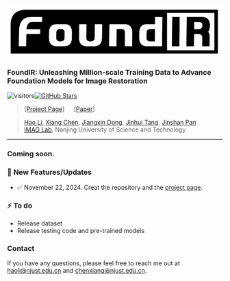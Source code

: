 <p align="center">
  <img src="assets/logo.png" height=120>
</p>

### FoundIR: Unleashing Million-scale Training Data to Advance Foundation Models for Image Restoration
![visitors](https://visitor-badge.laobi.icu/badge?page_id=House-Leo/FoundIR)[![GitHub Stars](https://img.shields.io/github/stars/House-Leo/FoundIR?style=social)](https://github.com/House-Leo/FoundIR)
> [[Project Page](https://www.foundir.net)]  &emsp; [[Paper]()]

> [Hao Li](https://house-leo.github.io/), [Xiang Chen](https://cschenxiang.github.io/), [Jiangxin Dong](https://scholar.google.com/citations?user=ruebFVEAAAAJ&hl=zh-CN&oi=ao), [Jinhui Tang](https://scholar.google.com/citations?user=ByBLlEwAAAAJ&hl=zh-CN), [Jinshan Pan](https://jspan.github.io/) <br>
> [IMAG Lab](https://imag-njust.net/), Nanjing University of Science and Technology

<!-- --- -->
<!-- <p align="center">
  <img width="800" src="./assets/fig1.png">
</p> -->

<!-- *CFDVSR mainly consists of a propagation module with the discriminative alignment correction (DAC) and a collaborative feedback propagation (CFP) module. The DAC uses shallow features ft to explore more details information after feature warping, which corrects the aligned features for propagation.  The Feedback ConvGRU and gated collaborate feed-forward block (GCFB) in CFP bring more temporal interactions between different timestep featuresfrom forward and backward propagation simultaneously.* -->

---

### Coming soon.

### 🚩 **New Features/Updates**

- ✅ November 22, 2024. Creat the repository and the [project page](https://www.foundir.net).

### ⚡ **To do**
- Release dataset
- Release testing code and pre-trained models



<!-- ### Results
- **Quantitative Results**
<img width="800" src="./assets/quantitative_results.png">

- **Qualitative Results**
<img width="800" src="./assets/qualitative_1.png">
<img width="803" src="./assets/qualitative_2.png"> -->


<!-- ### Citation
If this work is helpful for your research, please consider citing the following BibTeX entry.
```

 ``` -->


### Contact
If you have any questions, please feel free to reach me out at <a href="mailto:haoli@njust.edu.cn">haoli@njust.edu.cn</a> and <a href="mailto:chenxiang@njust.edu.cn">chenxiang@njust.edu.cn</a>.

